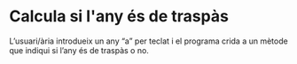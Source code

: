 # Calcula si l'any és de traspàs

L’usuari/ària introdueix un any “a” per teclat
i el programa crida a un mètode que indiqui si l’any és de traspàs o no.